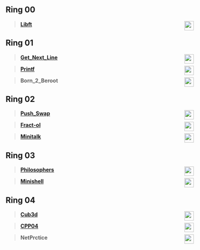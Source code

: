 ## Ring 00
>  [**Libft**](https://github.com/Tim-rdt/42/tree/libft) <img  height="25"  align="right" src="https://img.shields.io/badge/-125%25-blue?style=flat-square"/>
## Ring 01
>  [**Get_Next_Line**](https://github.com/Tim-rdt/42/tree/get_next_line)  <img  height="25"  align="right" src="https://img.shields.io/badge/-112%25-blue?style=flat-square"/>

>  [**Printf**](https://github.com/Tim-rdt/42/tree/printf)  <img  height="25"  align="right" src="https://img.shields.io/badge/-100%25-blue?style=flat-square"/>

>  **Born_2_Beroot**  <img  height="25"  align="right" src="https://img.shields.io/badge/-110%25-blue?style=flat-square"/>
## Ring 02
>  [**Push_Swap**](https://github.com/Tim-rdt/42/tree/push_swap)  <img  height="25"  align="right" src="https://img.shields.io/badge/-125%25-blue?style=flat-square"/>

>  [**Fract-ol**](https://github.com/Tim-rdt/42/tree/fract-ol)  <img  height="25"  align="right" src="https://img.shields.io/badge/-125%25-blue?style=flat-square"/>

>  [**Minitalk**](https://github.com/Tim-rdt/42/tree/minitalk) <img  height="25"  align="right" src="https://img.shields.io/badge/-115%25-blue?style=flat-square"/>

## Ring 03
>  [**Philosophers**](https://github.com/Tim-rdt/42/tree/philosophers)  <img  height="25"  align="right" src="https://img.shields.io/badge/-100%25-blue?style=flat-square"/>

>  [**Minishell**](https://github.com/Tim-rdt/42/tree/minishell)  <img  height="25"  align="right" src="https://img.shields.io/badge/-110%25-blue?style=flat-square"/>

## Ring 04
>  [**Cub3d**](https://github.com/Tim-rdt/42/tree/cub3d)  <img  height="25"  align="right" src="https://img.shields.io/badge/-125%25-blue?style=flat-square"/>

>  [**CPP04**](https://github.com/Tim-rdt/42/tree/CPP)  <img  height="25"  align="right" src="https://img.shields.io/badge/-100%25-blue?style=flat-square"/>

>  **NetPrctice**  <img  height="25"  align="right" src="https://img.shields.io/badge/-100%25-blue?style=flat-square"/>
